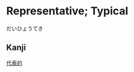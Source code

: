 # Representative; Typical
だいひょうてき

## Kanji
[代](../Kanji/kanji-dict/代.md)[表](../Kanji/kanji-dict/表.md)[的](../Kanji/kanji-dict/的.md)